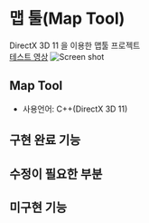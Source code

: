 # 맵 툴(Map Tool)
DirectX 3D 11 을 이용한 맵툴 프로젝트  
[테스트 영상](https://youtu.be/b7AZi0Wd_eQ)
![Screen shot](/path/to/img.jpg "스크린 샷")

## Map Tool
* 사용언어: C++(DirectX 3D 11)


## 구현 완료 기능


## 수정이 필요한 부분


## 미구현 기능
